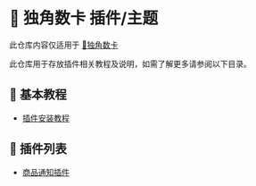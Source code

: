 # :wave: **独角数卡 插件/主题**
此仓库内容仅适用于 [🦄独角数卡](https://github.com/assimon/dujiaoka)

此仓库用于存放插件相关教程及说明，如需了解更多请参阅以下目录。

## :open_book: 基本教程
- [插件安装教程](/INSTALL.md)

## :jigsaw: 插件列表
- [商品通知插件](/plugins/products-notice.md)


